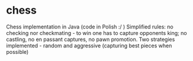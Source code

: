 # chess
Chess implementation in Java (code in Polish :/ )
Simplified rules: no checking nor checkmating - to win one has to capture opponents king; no castling, no en passant captures, no pawn promotion. 
Two strategies implemented - random and aggressive (capturing best pieces when possible)
